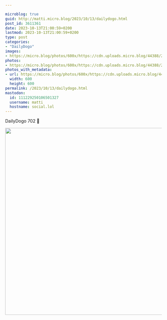 ```yaml
---

microblog: true
guid: http://matti.micro.blog/2023/10/13/dailydogo.html
post_id: 3611361
date: 2023-10-13T21:00:59+0200
lastmod: 2023-10-13T21:00:59+0200
type: post
categories:
- "DailyDogo"
images:
- https://micro.blog/photos/600x/https://cdn.uploads.micro.blog/44388/2023/aa39781857354bada5c01db4f2e6931d.jpg
photos:
- https://micro.blog/photos/600x/https://cdn.uploads.micro.blog/44388/2023/aa39781857354bada5c01db4f2e6931d.jpg
photos_with_metadata:
- url: https://micro.blog/photos/600x/https://cdn.uploads.micro.blog/44388/2023/aa39781857354bada5c01db4f2e6931d.jpg
  width: 600
  height: 600
permalink: /2023/10/13/dailydogo.html
mastodon:
  id: 111229250106501327
  username: matti
  hostname: social.lol
---
```

DailyDogo 702 🐶

<img src="/media/uploads/2023/aa39781857354bada5c01db4f2e6931d.jpg" width="600" height="600" alt="" />
